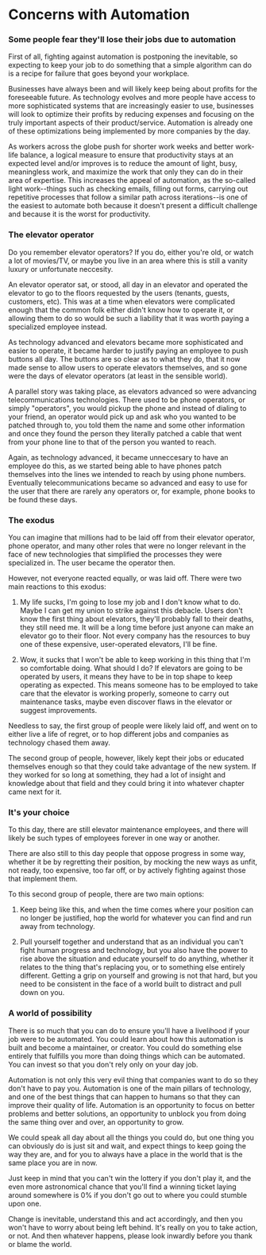# Concerns with Automation

### Some people fear they'll lose their jobs due to automation

First of all, fighting against automation is postponing the inevitable, so expecting to keep your job to do something that a simple algorithm can do is a recipe for failure that goes beyond your workplace.

Businesses have always been and will likely keep being about profits for the foreseeable future. As technology evolves and more people have access to more sophisticated systems that are increasingly easier to use, businesses will look to optimize their profits by reducing expenses and focusing on the truly important aspects of their product/service. Automation is already one of these optimizations being implemented by more companies by the day.

As workers across the globe push for shorter work weeks and better work-life balance, a logical measure to ensure that productivity stays at an expected level and/or improves is to reduce the amount of light, busy, meaningless work, and maximize the work that only they can do in their area of expertise. This increases the appeal of automation, as the so-called light work--things such as checking emails, filling out forms, carrying out repetitive processes that follow a similar path across iterations--is one of the easiest to automate both because it doesn't present a difficult challenge and because it is the worst for productivity.

### The elevator operator

Do you remember elevator operators? If you do, either you're old, or watch a lot of movies/TV, or maybe you live in an area where this is still a vanity luxury or unfortunate neccesity.

An elevator operator sat, or stood, all day in an elevator and operated the elevator to go to the floors requested by the users (tenants, guests, customers, etc). This was at a time when elevators were complicated enough that the common folk either didn't know how to operate it, or allowing them to do so would be such a liability that it was worth paying a specialized employee instead.

As technology advanced and elevators became more sophisticated and easier to operate, it became harder to justify paying an employee to push buttons all day. The buttons are so clear as to what they do, that it now made sense to allow users to operate elevators themselves, and so gone were the days of elevator operators (at least in the sensible world).

A parallel story was taking place, as elevators advanced so were advancing telecommunications technologies. There used to be phone operators, or simply "operators", you would pickup the phone and instead of dialing to your friend, an operator would pick up and ask who you wanted to be patched through to, you told them the name and some other information and once they found the person they literally patched a cable that went from your phone line to that of the person you wanted to reach.

Again, as technology advanced, it became unneccesary to have an employee do this, as we started being able to have phones patch themselves into the lines we intended to reach by using phone numbers. Eventually telecommunications became so advanced and easy to use for the user that there are rarely any operators or, for example, phone books to be found these days.

### The exodus

You can imagine that millions had to be laid off from their elevator operator, phone operator, and many other roles that were no longer relevant in the face of new technologies that simplified the processes they were specialized in. The user became the operator then.

However, not everyone reacted equally, or was laid off. There were two main reactions to this exodus:

1. My life sucks, I'm going to lose my job and I don't know what to do. Maybe I can get my union to strike against this debacle. Users don't know the first thing about elevators, they'll probably fall to their deaths, they still need me. It will be a long time before just anyone can make an elevator go to their floor. Not every company has the resources to buy one of these expensive, user-operated elevators, I'll be fine.

2. Wow, it sucks that I won't be able to keep working in this thing that I'm so comfortable doing. What should I do? If elevators are going to be operated by users, it means they have to be in top shape to keep operating as expected. This means someone has to be employed to take care that the elevator is working properly, someone to carry out maintenance tasks, maybe even discover flaws in the elevator or suggest improvements.

Needless to say, the first group of people were likely laid off, and went on to either live a life of regret, or to hop different jobs and companies as technology chased them away.

The second group of people, however, likely kept their jobs or educated themselves enough so that they could take advantage of the new system. If they worked for so long at something, they had a lot of insight and knowledge about that field and they could bring it into whatever chapter came next for it.

### It's your choice

To this day, there are still elevator maintenance employees, and there will likely be such types of employees forever in one way or another.

There are also still to this day people that oppose progress in some way, whether it be by regretting their position, by mocking the new ways as unfit, not ready, too expensive, too far off, or by actively fighting against those that implement them.

To this second group of people, there are two main options:

1. Keep being like this, and when the time comes where your position can no longer be justified, hop the world for whatever you can find and run away from technology.

2. Pull yourself together and understand that as an individual you can't fight human progress and technology, but you also have the power to rise above the situation and educate yourself to do anything, whether it relates to the thing that's replacing you, or to something else entirely different. Getting a grip on yourself and growing is not that hard, but you need to be consistent in the face of a world built to distract and pull down on you.

### A world of possibility

There is so much that you can do to ensure you'll have a livelihood if your job were to be automated. You could learn about how this automation is built and become a maintainer, or creator. You could do something else entirely that fulfills you more than doing things which can be automated. You can invest so that you don't rely only on your day job.

Automation is not only this very evil thing that companies want to do so they don't have to pay you. Automation is one of the main pillars of technology, and one of the best things that can happen to humans so that they can improve their quality of life. Automation is an opportunity to focus on better problems and better solutions, an opportunity to unblock you from doing the same thing over and over, an opportunity to grow.

We could speak all day about all the things you could do, but one thing you can obviously do is just sit and wait, and expect things to keep going the way they are, and for you to always have a place in the world that is the same place you are in now.

Just keep in mind that you can't win the lottery if you don't play it, and the even more astronomical chance that you'll find a winning ticket laying around somewhere is 0% if you don't go out to where you could stumble upon one.

Change is inevitable, understand this and act accordingly, and then you won't have to worry about being left behind. It's really on you to take action, or not. And then whatever happens, please look inwardly before you thank or blame the world.
